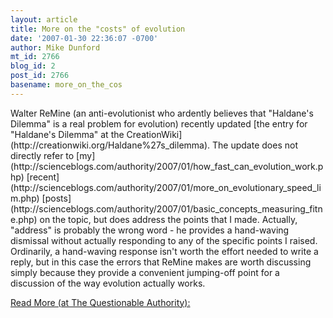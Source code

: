 ```yaml
---
layout: article
title: More on the "costs" of evolution
date: '2007-01-30 22:36:07 -0700'
author: Mike Dunford
mt_id: 2766
blog_id: 2
post_id: 2766
basename: more_on_the_cos
---
```

<p>Walter ReMine (an anti-evolutionist who ardently believes that "Haldane's Dilemma" is a real problem for evolution) recently updated [the entry for "Haldane's Dilemma" at the CreationWiki](http://creationwiki.org/Haldane%27s_dilemma). The update does not directly refer to [my](http://scienceblogs.com/authority/2007/01/how_fast_can_evolution_work.php) [recent](http://scienceblogs.com/authority/2007/01/more_on_evolutionary_speed_lim.php) [posts](http://scienceblogs.com/authority/2007/01/basic_concepts_measuring_fitne.php) on the topic, but does address the points that I made. Actually, "address" is probably the wrong word - he provides a hand-waving dismissal without actually responding to any of the specific points I raised. Ordinarily, a hand-waving response isn't worth the effort needed to write a reply, but in this case the errors that ReMine makes are worth discussing simply because they provide a convenient jumping-off point for a discussion of the way evolution actually works.</p>

[
Read More (at The Questionable Authority):](http://scienceblogs.com/authority/2007/01/more_on_the_costs_of_evolution.php)
